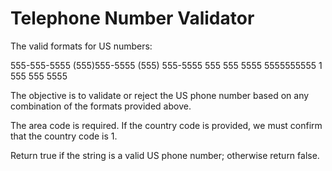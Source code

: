# Telephone Number Validator


The valid formats for US numbers:

555-555-5555
(555)555-5555
(555) 555-5555
555 555 5555
5555555555
1 555 555 5555

The objective is to validate or reject the US phone number based on any combination of the formats provided above. 

The area code is required. If the country code is provided, we must confirm that the country code is 1. 

Return true if the string is a valid US phone number; otherwise return false.